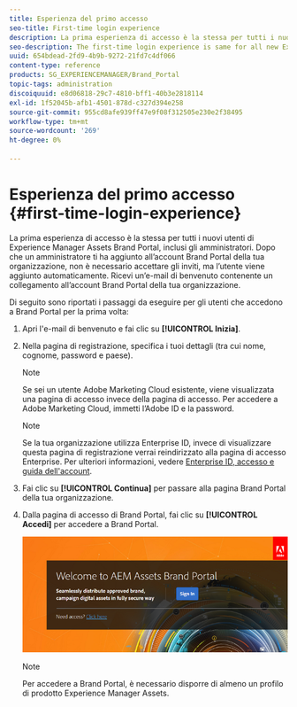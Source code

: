 ```yaml
---
title: Esperienza del primo accesso
seo-title: First-time login experience
description: La prima esperienza di accesso è la stessa per tutti i nuovi utenti di Experience Manager Assets Brand Portal, inclusi gli amministratori. Dopo che un amministratore ti ha aggiunto all’account Brand Portal della tua organizzazione, non è necessario accettare gli inviti, ma l’utente viene aggiunto automaticamente. Ricevi un’e-mail di benvenuto contenente un collegamento all’account Brand Portal della tua organizzazione.
seo-description: The first-time login experience is same for all new Experience Manager Assets Brand Portal users, including Administrators. After an Administrator adds you to your organization's Brand Portal account, you need not accept invitations, you are automatically added. You receive a welcome email that contains a link to your organization’s Brand Portal account.
uuid: 654bdead-2fd9-4b9b-9272-21fd7c4df066
content-type: reference
products: SG_EXPERIENCEMANAGER/Brand_Portal
topic-tags: administration
discoiquuid: e8d06818-29c7-4810-bff1-40b3e2818114
exl-id: 1f52045b-afb1-4501-878d-c327d394e258
source-git-commit: 955cd8afe939ff47e9f08f312505e230e2f38495
workflow-type: tm+mt
source-wordcount: '269'
ht-degree: 0%

---
```


# Esperienza del primo accesso {#first-time-login-experience}

La prima esperienza di accesso è la stessa per tutti i nuovi utenti di Experience Manager Assets Brand Portal, inclusi gli amministratori. Dopo che un amministratore ti ha aggiunto all’account Brand Portal della tua organizzazione, non è necessario accettare gli inviti, ma l’utente viene aggiunto automaticamente. Ricevi un’e-mail di benvenuto contenente un collegamento all’account Brand Portal della tua organizzazione.

Di seguito sono riportati i passaggi da eseguire per gli utenti che accedono a Brand Portal per la prima volta:

1. Apri l&#39;e-mail di benvenuto e fai clic su **[!UICONTROL Inizia]**.

1. Nella pagina di registrazione, specifica i tuoi dettagli (tra cui nome, cognome, password e paese).
   >[!NOTE]
   >
   >Se sei un utente Adobe Marketing Cloud esistente, viene visualizzata una pagina di accesso invece della pagina di accesso. Per accedere a Adobe Marketing Cloud, immetti l’Adobe ID e la password.

   >[!NOTE]
   >
   >Se la tua organizzazione utilizza Enterprise ID, invece di visualizzare questa pagina di registrazione verrai reindirizzato alla pagina di accesso Enterprise. Per ulteriori informazioni, vedere [Enterprise ID, accesso e guida dell&#39;account](https://helpx.adobe.com/in/enterprise/kb/enterprise-id-faq.html).

1. Fai clic su **[!UICONTROL Continua]** per passare alla pagina Brand Portal della tua organizzazione.
1. Dalla pagina di accesso di Brand Portal, fai clic su **[!UICONTROL Accedi]** per accedere a Brand Portal.

   ![Pagina di accesso a Brand Portal](assets/signin-onboarding.png)

   >[!NOTE]
   >
   >Per accedere a Brand Portal, è necessario disporre di almeno un profilo di prodotto Experience Manager Assets.

